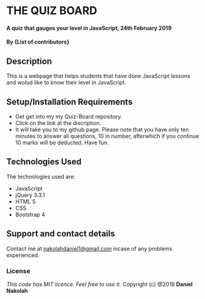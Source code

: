 # THE QUIZ BOARD
#### A quiz that gauges your level in JavaScript, 24th February 2019
#### By **{List of contributors}**
## Description
This is a webpage that helps students that have done JavaScript lessons and wolud like to know their level in JavaScript.
## Setup/Installation Requirements
* Get get into my my Quiz-Board repository.
* Click on the link at the discription.
* It will take you to my github page.
Please note that you have only ten minutes to answer all questions, 10 in number, afterwhich if you continue 10 marks will be deducted. Have fun.
## Technologies Used
The technologies used are:
* JavaScript
* jQuery 3.3.1
* HTML 5
* CSS
* Bootstrap 4
## Support and contact details
Contact me at nakolahdaniel1@gmail.com incase of any problems experienced. 
### License
*This code has MIT licence. Feel free to use it.*
Copyright (c) @2019 **Daniel Nakolah**